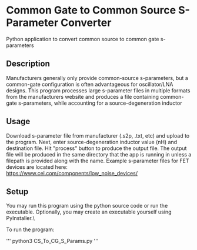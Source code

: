 # Common Gate to Common Source S-Parameter Converter
Python application to convert common source to common gate s-parameters

## Description
Manufacturers generally only provide common-source s-parameters, but a common-gate configuration is often advantageous for oscillator/LNA designs. 
This program processes large s-parameter files in multiple formats from the manufacturers website and produces a file containing common-gate s-parameters, while accounting for a source-degeneration inductor

## Usage
Download s-parameter file from manufacturer (.s2p, .txt, etc) and upload to the program. Next, enter source-degeneration inductor value (nH) and destination file. Hit "process" button to produce the output file. The output file will be produced in the same directory that the app is running in unless a filepath is provided along with the name. Example s-parameter files for FET devices are located here: https://www.cel.com/components/low_noise_devices/

## Setup
You may run this program using the python source code or run the executable. Optionally, you may create an executable yourself using PyInstaller.\

To run the program:

'''
python3 CS_To_CG_S_Params.py
'''


